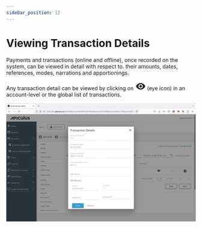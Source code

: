 ```yaml
---
sidebar_position: 12
---
```

# Viewing Transaction Details

Payments and transactions (online and offline), once recorded on the system, can be viewed in detail with respect to. their amounts, dates, references, modes, narrations and apportionings.

Any transaction detail can be viewed by clicking on ![Eye Icon](img/Eye.png) (eye icon) in an account-level or the global list of transactions.

![Viewing Transaction Details](img/ViewingTransactionDetails.png)



